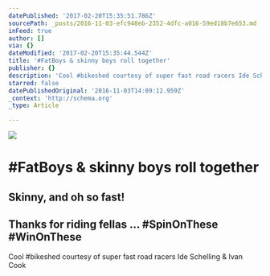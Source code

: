 ```yaml
---
datePublished: '2017-02-20T15:35:51.786Z'
sourcePath: _posts/2016-11-03-efc948eb-2352-4dfc-a016-59ed18b7e653.md
inFeed: true
author: []
via: {}
dateModified: '2017-02-20T15:35:44.544Z'
title: '#FatBoys & skinny boys roll together'
publisher: {}
description: 'Cool #bikeshed courtesy of super fast road racers Ide Schelling & Ivan Cook'
starred: false
datePublishedOriginal: '2016-11-03T14:09:12.959Z'
_context: 'http://schema.org'
_type: Article

---
```

![](https://the-grid-user-content.s3-us-west-2.amazonaws.com/59fb58da-eaa3-4313-a01c-af72a76c185c.png)

# \#FatBoys & skinny boys roll together

## Skinny, and oh so fast! 

## Thanks for riding fellas ... \#SpinOnThese \#WinOnThese 

Cool \#bikeshed courtesy of super fast road racers Ide Schelling & Ivan Cook